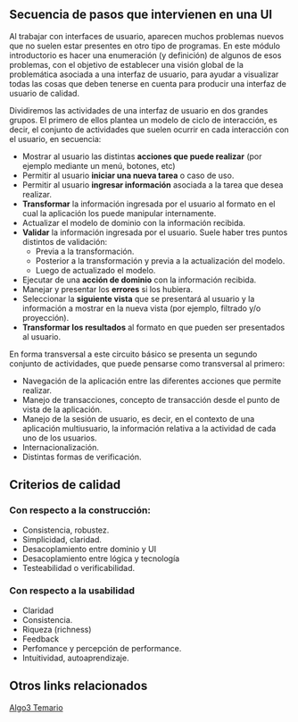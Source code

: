 Secuencia de pasos que intervienen en una UI
--------------------------------------------

Al trabajar con interfaces de usuario, aparecen muchos problemas nuevos que no suelen estar presentes en otro tipo de programas. En este módulo introductorio es hacer una enumeración (y definición) de algunos de esos problemas, con el objetivo de establecer una visión global de la problemática asociada a una interfaz de usuario, para ayudar a visualizar todas las cosas que deben tenerse en cuenta para producir una interfaz de usuario de calidad.

Dividiremos las actividades de una interfaz de usuario en dos grandes grupos. El primero de ellos plantea un modelo de ciclo de interacción, es decir, el conjunto de actividades que suelen ocurrir en cada interacción con el usuario, en secuencia:

-   Mostrar al usuario las distintas **acciones que puede realizar** (por ejemplo mediante un menú, botones, etc)
-   Permitir al usuario **iniciar una nueva tarea** o caso de uso.
-   Permitir al usuario **ingresar información** asociada a la tarea que desea realizar.
-   **Transformar** la información ingresada por el usuario al formato en el cual la aplicación los puede manipular internamente.
-   Actualizar el modelo de dominio con la información recibida.
-   **Validar** la información ingresada por el usuario. Suele haber tres puntos distintos de validación:
    -   Previa a la transformación.
    -   Posterior a la transformación y previa a la actualización del modelo.
    -   Luego de actualizado el modelo.
-   Ejecutar de una **acción de dominio** con la información recibida.
-   Manejar y presentar los **errores** si los hubiera.
-   Seleccionar la **siguiente vista** que se presentará al usuario y la información a mostrar en la nueva vista (por ejemplo, filtrado y/o proyección).
-   **Transformar los resultados** al formato en que pueden ser presentados al usuario.

En forma transversal a este circuito básico se presenta un segundo conjunto de actividades, que puede pensarse como transversal al primero:

-   Navegación de la aplicación entre las diferentes acciones que permite realizar.
-   Manejo de transacciones, concepto de transacción desde el punto de vista de la aplicación.
-   Manejo de la sesión de usuario, es decir, en el contexto de una aplicación multiusuario, la información relativa a la actividad de cada uno de los usuarios.
-   Internacionalización.
-   Distintas formas de verificación.

Criterios de calidad
--------------------

### Con respecto a la construcción:

-   Consistencia, robustez.
-   Simplicidad, claridad.
-   Desacoplamiento entre dominio y UI
-   Desacoplamiento entre lógica y tecnología
-   Testeabilidad o verificabilidad.

### Con respecto a la usabilidad

-   Claridad
-   Consistencia.
-   Riqueza (richness)
-   Feedback
-   Perfomance y percepción de performance.
-   Intuitividad, autoaprendizaje.

Otros links relacionados
------------------------

[Algo3 Temario](algo3-temario.md)
